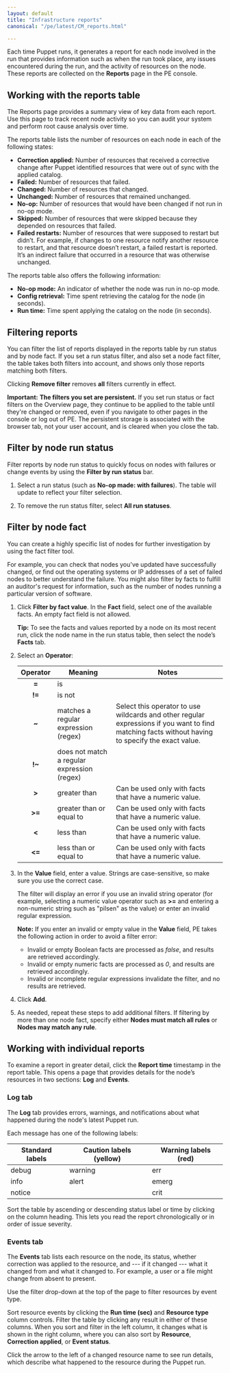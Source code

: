 ```yaml
---
layout: default
title: "Infrastructure reports"
canonical: "/pe/latest/CM_reports.html"

---
```


Each time Puppet runs, it generates a report for each node involved in the run that provides information such as when the run took place, any issues encountered during the run, and the activity of resources on the node. These reports are collected on the **Reports** page in the PE console.

## Working with the reports table

The Reports page provides a summary view of key data from each report. Use this page to track recent node activity so you can audit your system and perform root cause analysis over time. 

The reports table lists the number of resources on each node in each of the following states:

* **Correction applied:** Number of resources that received a corrective change after Puppet identified resources that were out of sync with the applied catalog.
* **Failed:** Number of resources that failed.
* **Changed:** Number of resources that changed.
* **Unchanged:** Number of resources that remained unchanged.
* **No-op:** Number of resources that would have been changed if not run in no-op mode.
* **Skipped:** Number of resources that were skipped because they depended on resources that failed.
* **Failed restarts:** Number of resources that were supposed to restart but didn’t. For example, if changes to one resource notify another resource to restart, and that resource doesn’t restart, a failed restart is reported. It’s an indirect failure that occurred in a resource that was otherwise unchanged.

The reports table also offers the following information:

* **No-op mode:** An indicator of whether the node was run in no-op mode.
* **Config retrieval:** Time spent retrieving the catalog for the node (in seconds).
* **Run time:** Time spent applying the catalog on the node (in seconds).

<!--Concept-->
## Filtering reports

You can filter the list of reports displayed in the reports table by run status and by node fact. If you set a run status filter, and also set a node fact filter, the table takes both filters into account, and shows only those reports matching both filters.

Clicking **Remove filter** removes **all** filters currently in effect.

**Important:** **The filters you set are persistent.** If you set run status or fact filters on the Overview page, they continue to be applied to the table until they're changed or removed, even if you navigate to other pages in the console or log out of PE. The persistent storage is associated with the browser tab, not your user account, and is cleared when you close the tab.

<!--Task-->
## Filter by node run status

Filter reports by node run status to quickly focus on nodes with failures or change events by using the **Filter by run status** bar. 

1. Select a run status (such as **No-op made: with failures**). 
   The table will update to reflect your filter selection. 
   
1. To remove the run status filter, select **All run statuses**.

<!--Task-->
## Filter by node fact

You can create a highly specific list of nodes for further investigation by using the fact filter tool. 

For example, you can check that nodes you've updated have successfully changed, or find out the operating systems or IP addresses of a set of failed nodes to better understand the failure. You might also filter by facts to fulfill an auditor's request for information, such as the number of nodes running a particular version of software.

1. Click **Filter by fact value**. In the **Fact** field, select one of the available facts. An empty fact field is not allowed.

   **Tip:** To see the facts and values reported by a node on its most recent run, click the node name in the run status table, then select the node’s **Facts** tab. 

1. Select an **Operator**:

   Operator | Meaning | Notes
   :---: | --- | ---
   <b>=</b> | is | 
   <b>!=</b> | is not | 
   <b>~</b> | matches a regular expression (regex) | Select this operator to use wildcards and other regular expressions if you want to find matching facts without having to specify the exact value.
   <b>!~</b> | does not match a regular expression (regex) | 
   <b>></b> | greater than | Can be used only with facts that have a numeric value.
   <b>>=</b> | greater than or equal to | Can be used only with facts that have a numeric value.
   <b>&#60;</b> | less than | Can be used only with facts that have a numeric value.
   <b><=</b> | less than or equal to | Can be used only with facts that have a numeric value. 
  
1. In the **Value** field, enter a value. Strings are case-sensitive, so make sure you use the correct case.

   The filter will display an error if you use an invalid string operator (for example, selecting a numeric value operator such as <b>>=</b> and entering a non-numeric string such as "pilsen" as the value) or enter an invalid regular expression. 

   **Note:** If you enter an invalid or empty value in the **Value** field, PE takes the following action in order to avoid a filter error:
    * Invalid or empty Boolean facts are processed as *false*, and results are retrieved accordingly.
    * Invalid or empty numeric facts are processed as *0*, and results are retrieved accordingly.
    * Invalid or incomplete regular expressions invalidate the filter, and no results are retrieved.
   
1. Click **Add**.

1. As needed, repeat these steps to add additional filters. If filtering by more than one node fact, specify either **Nodes must match all rules** or **Nodes may match any rule**.

## Working with individual reports

To examine a report in greater detail, click the **Report time** timestamp in the report table. This opens a page that provides details for the node’s resources in two sections: **Log** and **Events**.

### Log tab

The **Log** tab provides errors, warnings, and notifications about what happened during the node's latest Puppet run.

Each message has one of the following labels:

Standard labels | Caution labels (yellow) | Warning labels (red)
--- | --- | ---
debug | warning | err
info | alert | emerg
notice |  | crit 

Sort the table by ascending or descending status label or time by clicking on the column heading. This lets you read the report chronologically or in order of issue severity.

### Events tab

The **Events** tab lists each resource on the node, its status, whether correction was applied to the resource, and --- if it changed --- what it changed from and what it changed to. For example, a user or a file might change from absent to present. 

Use the filter drop-down at the top of the page to filter resources by event type.

Sort resource events by clicking the **Run time (sec)** and **Resource type** column controls. Filter the table by clicking any result in either of these columns. When you sort and filter in the left column, it changes what is shown in the right column, where you can also sort by **Resource**, **Correction applied**, or **Event status**.

Click the arrow to the left of a changed resource name to see run details, which describe what happened to the resource during the Puppet run.


